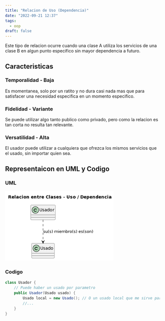 ```yaml
---
title: "Relacion de Uso (Dependencia)"
date: "2022-09-21 12:37"
tags: 
  - oop
draft: false
---
```

Este tipo de relacion ocurre cuando una clase A utiliza los servicios de una clase B en algun punto especifico sin mayor dependencia a futuro.

## Caracteristicas
### Temporalidad - Baja
Es momentanea, solo por un ratito y no dura casi nada mas que para satisfacer una necesidad especifica en un momento especifico.

### Fidelidad - Variante
Se puede utilizar algo tanto publico como privado, pero como la relacion es tan corta no resulta tan relevante.

### Versatilidad - Alta
El usador puede utilizar a cualquiera que ofrezca los mismos servicios que el usado, sin importar quien sea.

## Representaicon en UML y Codigo
### UML
![RelacionUso.png](files/RelacionUso.png)

### Codigo
```Java
class Usador {
	// Puede haber un usado por parametro
	public Usador(Usado usado) { 
		Usado local = new Usado(); // O un usado local que me sirve para inicializar otras cosas
		//...
	}
}
```